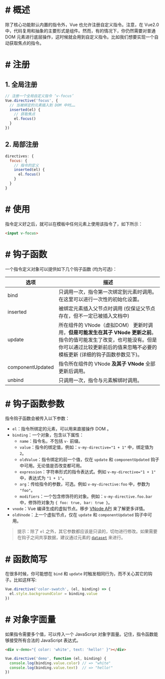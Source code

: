 # # 概述

除了核心功能默认内置的指令外，Vue 也允许注册自定义指令。注意，在 Vue2.0 中，代码复用和抽象的主要形式是组件。然而，有的情况下，你仍然需要对普通 DOM 元素进行底层操作，这时候就会用到自定义指令。比如我们想要实现一个自动获取焦点的指令。

# # 注册

## 1. 全局注册

```js
// 注册一个全局自定义指令 ‘v-focus’
Vue.directive('focus', {
  // 当被绑定的元素插入到 DOM 中时……
  inserted(el) {
    // 获取焦点
    el.focus()
  }
})
```

## 2. 局部注册

```js
directives: {
  focus: {
    // 指令的定义
    inserted(el) {
      el.focus()
    }
  }
}
```

# # 使用

指令定义好之后，就可以在模板中任何元素上使用该指令了，如下所示：

```html
<input v-focus>
```

# # 钩子函数

一个指令定义对象可以提供如下几个钩子函数 (均为可选)：

| 选项               | 描述                                       |
| ---------------- | ---------------------------------------- |
| bind             | 只调用一次，指令第一次绑定到元素时调用。在这里可以进行一次性的初始化设置。    |
| inserted         | 被绑定元素插入父节点时调用 (仅保证父节点存在，但不一定已被插入文档中)     |
| update           | 所在组件的 VNode（虚拟DOM） 更新时调用，**但是可能发生在其子 VNode 更新之前**。指令的值可能发生了改变，也可能没有。但是你可以通过比较更新前后的值来忽略不必要的模板更新 (详细的钩子函数参数见下)。 |
| componentUpdated | 指令所在组件的 VNode **及其子 VNode** 全部更新后调用。     |
| unbind           | 只调用一次，指令与元素解绑时调用。                        |

# # 钩子函数参数

指令钩子函数会被传入以下参数：

- `el`：指令所绑定的元素，可以用来直接操作 DOM 。
- `binding`：一个对象，包含以下属性：
  - `name`：指令名，不包括 `v-` 前缀。
  - `value`：指令的绑定值，例如：`v-my-directive="1 + 1"` 中，绑定值为 `2`。
  - `oldValue`：指令绑定的前一个值，仅在 `update` 和 `componentUpdated` 钩子中可用。无论值是否改变都可用。
  - `expression`：字符串形式的指令表达式。例如 `v-my-directive="1 + 1"` 中，表达式为 `"1 + 1"`。
  - `arg`：传给指令的参数，可选。例如 `v-my-directive:foo` 中，参数为 `"foo"`。
  - `modifiers`：一个包含修饰符的对象。例如：`v-my-directive.foo.bar` 中，修饰符对象为 `{ foo: true, bar: true }`。
- `vnode`：Vue 编译生成的虚拟节点。移步 [VNode API](https://cn.vuejs.org/v2/api/#VNode-%E6%8E%A5%E5%8F%A3) 来了解更多详情。
- `oldVnode`：上一个虚拟节点，仅在 `update` 和 `componentUpdated` 钩子中可用。

> 提示：除了 `el` 之外，其它参数都应该是只读的，切勿进行修改。如果需要在钩子之间共享数据，建议通过元素的 [`dataset`](https://developer.mozilla.org/zh-CN/docs/Web/API/HTMLElement/dataset) 来进行。

# # 函数简写

在很多时候，你可能想在 `bind` 和 `update` 时触发相同行为，而不关心其它的钩子。比如这样写:

```js
Vue.directive('color-swatch', (el, binding) => {
  el.style.backgroundColor = binding.value
})
```

# # 对象字面量

如果指令需要多个值，可以传入一个 JavaScript 对象字面量。记住，指令函数能够接受所有合法的 JavaScript 表达式。

```html
<div v-demo="{ color: 'white', text: 'hello!' }"></div>
```

```js
Vue.directive('demo', function (el, binding) {
  console.log(binding.value.color) // => "white"
  console.log(binding.value.text)  // => "hello!"
})
```



